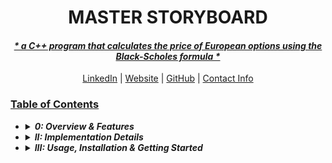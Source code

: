 <a name="tdgm"></a>

<h1 align="center">MASTER STORYBOARD</h1>

<h4 align="center"><ins><strong><em>* a C++ program that calculates the price of European options using the Black-Scholes formula * </em></strong></ins></h4>

<p align="center">
  <a href="https://www.linkedin.com/in/lyndsey791/">LinkedIn</a>  |  <a href="https://www.sorry-this-site-doesnt-exist-yet./">Website</a>  |     <a href="https://github.com/lyndskg/">GitHub</a>  |  <a href="#contact">Contact Info</a>
</p>

### <ins>Table of Contents</ins>
-
  <details>
    <summary><strong><em>0: Overview & Features</em></strong></summary>
    <ol>
      <li>
        <a href="#view">Project Overview</a>
        <ul>
          <li><a href="#feat">Key Features</a></li>
          <li><a href="#curr">Current Notes and Issues</a></li>
        </ul>
      </li>
      <li><a href="#tech">Currently Used Tech Stack</a></li>
      <li><a href="devenv">Development Environment</a></li>
      <li><a href="#uiux">UI/UX Implementation Details</a></li>
      <li><a href="io">Potential I/O Specifications</a>
      <li><a href="#err">Error Handling</a></li>
      <li><a href="#plus">Future Enhancements</a></li>
      <li><a href="bye">Conclusion</a></li>
    </ol>
  </details>
-
  <details>
    <summary><strong><em>II: Implementation Details</em></strong></summary>
    <ol>
      <li><a href="#tech">Technologies and Programming Languages</a></li>
      <li><a href="devenv">Development Environment</a></li>
      <li>
        <a href="#map">Roadmap</a>
        <ul>
          <li><a href="todo">To-Do List</a></li>
          <li><a href="est">Time Estimate</a></li>
        </ul> 
      </li>
      <li><a href="#uiux">UI/UX Implementation Details</a></li>
      <li><a href="#feat">Key Features</a></li>
      <li><a href="web">Web Application</a></li>
      <li><a href="#flow">Basic Workflow Guide</a></li>
      <li><a href="#impl">Project Implementation Guide</a></li>
      <li>
        <a href="io">Potential I/O Specifications</a>
        <ul>
          <li><a href="#i">Input</a></li>
          <li><a href="#o">Output</a></li>
          <li><a href="#err">Error Handling</a></li>
        </ul>
      </li>
      <li><a href="#plus">Future Enhancements</a></li>
    </ol>
  </details>
-
  <details>
    <summary><strong><em>III: Usage, Installation & Getting Started</em></strong></summary>
    <ol>
      <li>
        <a href="#view">Project Overview</a>
        <ul>
          <li><a href="#obj">Objectives</a></li>

# TO DIE A GOOD MAN — MASTER STORYBOARD

---

## O. INTRO / HOOK

### _"TO DIE A GOOD MAN"_ (0:00-1:15)


### I. STRUCTURAL OVERVIEW

> _[Add structural intent and timing here]_

### II. CORE THEME OR NARRATIVE ARC

> _[Summarize major theme or pivot]_

### III. VOICEOVER SCRIPT

> _“These are three very different films...”_  
> _Different directors. Different genres. Different continents._

> _“But the first time I watched each one — **Oldboy**, **Shutter Island**, **The Dark Knight Rises** — I left feeling the same thing.”_

> _“Like the ground had shifted under me. Like the ending had cracked something I didn’t know could break.”_

> _“Not because they were sad. Or violent. Or clever. But because they each left me asking the same question:”_

> ### **“What the hell are you supposed to do with a truth you can’t live with?”**

> _“In **Oldboy**, a man spends fifteen years obsessing over why he was imprisoned — only to realize the real punishment is finding out.”_

> _“In **Shutter Island**, a detective searches for a missing patient — only to discover the person who’s missing is himself.”_

> _“And in **The Dark Knight Rises**, a man tries to resurrect a myth — only to realize the myth has swallowed the man.”_

> _“Each story builds to a twist. But it’s not the kind you clap for.  
> It’s the kind that sinks. That makes you rethink everything that came before.”_

> _“This video essay is about what happens when the truth doesn’t set you free.  
> When justice is a myth. When memory becomes punishment.  
> When the only choices left are delusion, disappearance… or destruction.”_

> _Three films. Three impossible choices. One question that haunts all of them:_  
> ### **“Is it better to die a good man… or to live as a monster?”**


### IV. CLIP MAP & VISUAL STRUCTURE

> _[Scene breakdowns with timecodes, tone, and direction]_

### V. AUDIO DESIGN

> _[Sound motifs, transitions, scoring notes]_

### VI. EDITORIAL / STYLING NOTES

> _[Transitions, typography, pacing, etc.]_

---

## SECTION 1: IDENTITY AS A PRISON


## 1. SECTION 1

### _"IDENTITY AS A PRISON"_ (1:15-4:00)

<h1 align="center">I. IDENTITY AS A PRISON (1:15-4:00)</h1>

### I. STRUCTURAL OVERVIEW

> _[Add structural intent and timing here]_

### II. CORE THEME OR NARRATIVE ARC

> _[Summarize major theme or pivot]_

### III. VOICEOVER SCRIPT

> _[Full VO block here]_

### IV. CLIP MAP & VISUAL STRUCTURE

> _[Scene breakdowns with timecodes, tone, and direction]_

### V. AUDIO DESIGN

> _[Sound motifs, transitions, scoring notes]_

### VI. EDITORIAL / STYLING NOTES

> _[Transitions, typography, pacing, etc.]_
---

## SECTION 2: THE WEAPONIZATION OF TRUTH

<h1 align="center">II. THE WEAPONIZATION OF TRUTH (4:00-7:00)</h1>

### I. STRUCTURAL OVERVIEW

> _[Add structural intent and timing here]_

### II. CORE THEME OR NARRATIVE ARC

> _[Summarize major theme or pivot]_

### III. VOICEOVER SCRIPT

> _[Full VO block here]_

### IV. CLIP MAP & VISUAL STRUCTURE

> _[Scene breakdowns with timecodes, tone, and direction]_

### V. AUDIO DESIGN

> _[Sound motifs, transitions, scoring notes]_

### VI. EDITORIAL / STYLING NOTES

> _[Transitions, typography, pacing, etc.]_
---

## SECTION 3: JUSTICE, VENGEANCE, AND THE ILLUSION OF REDEMPTION

### I. STRUCTURAL OVERVIEW

> _[Add structural intent and timing here]_

### II. CORE THEME OR NARRATIVE ARC

> _[Summarize major theme or pivot]_

### III. VOICEOVER SCRIPT

> _[Full VO block here]_

### IV. CLIP MAP & VISUAL STRUCTURE

> _[Scene breakdowns with timecodes, tone, and direction]_

### V. AUDIO DESIGN

> _[Sound motifs, transitions, scoring notes]_

### VI. EDITORIAL / STYLING NOTES

> _[Transitions, typography, pacing, etc.]_
---

## SECTION 4: THE FINAL CHOICE

### I. STRUCTURAL OVERVIEW

> _[Add structural intent and timing here]_

### II. CORE THEME OR NARRATIVE ARC

> _[Summarize major theme or pivot]_

### III. VOICEOVER SCRIPT

> _[Full VO block here]_

### IV. CLIP MAP & VISUAL STRUCTURE

> _[Scene breakdowns with timecodes, tone, and direction]_

### V. AUDIO DESIGN

> _[Sound motifs, transitions, scoring notes]_

### VI. EDITORIAL / STYLING NOTES

> _[Transitions, typography, pacing, etc.]_
---

## SECTION 5: CONCLUSION

### I. STRUCTURAL OVERVIEW

> _[Add structural intent and timing here]_

### II. CORE THEME OR NARRATIVE ARC

> _[Summarize major theme or pivot]_

### III. VOICEOVER SCRIPT

> _[Full VO block here]_

### IV. CLIP MAP & VISUAL STRUCTURE

> _[Scene breakdowns with timecodes, tone, and direction]_

### V. AUDIO DESIGN

> _[Sound motifs, transitions, scoring notes]_

### VI. EDITORIAL / STYLING NOTES

> _[Transitions, typography, pacing, etc.]_
---

## SECTION 6: CLOSING / OUTRO

### I. STRUCTURAL OVERVIEW

> _[Add structural intent and timing here]_

### II. CORE THEME OR NARRATIVE ARC

> _[Summarize major theme or pivot]_

### III. VOICEOVER SCRIPT

> _[Full VO block here]_

### IV. CLIP MAP & VISUAL STRUCTURE

> _[Scene breakdowns with timecodes, tone, and direction]_

### V. AUDIO DESIGN

> _[Sound motifs, transitions, scoring notes]_

### VI. EDITORIAL / STYLING NOTES

> _[Transitions, typography, pacing, etc.]_
